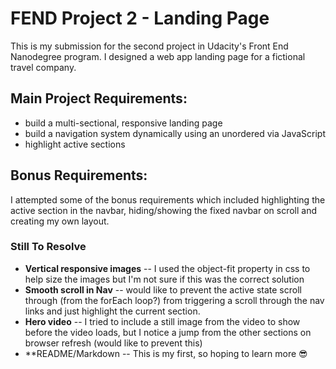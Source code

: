 # FEND Project 2 - Landing Page

This is my submission for the second project in Udacity's Front End Nanodegree program. I designed a web app landing page for a fictional travel company. 

## Main Project Requirements:

* build a multi-sectional, responsive landing page
* build a navigation system dynamically using an unordered via JavaScript
* highlight active sections

## Bonus Requirements:

I attempted some of the bonus requirements which included highlighting the active section in the navbar, hiding/showing the fixed navbar on scroll and creating my own layout.

### Still To Resolve

- **Vertical responsive images**
-- I used the object-fit property in css to help size the images but I'm not sure if this was the correct solution 
- **Smooth scroll in Nav**
-- would like to prevent the active state scroll through (from the forEach loop?) from triggering a scroll through the nav links and just highlight the current section.
- **Hero video**
-- I tried to include a still image from the video to show before the video loads, but I notice a jump from the other sections on browser refresh (would like to prevent this)
- **README/Markdown
-- This is my first, so hoping to learn more 😎

